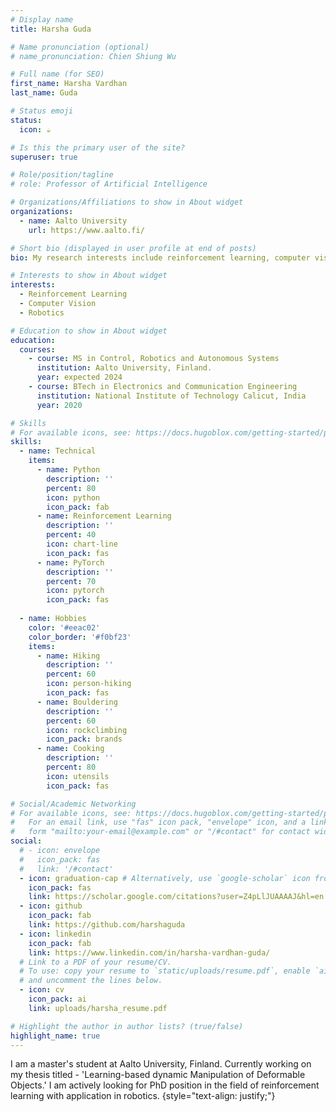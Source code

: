 ```yaml
---
# Display name
title: Harsha Guda

# Name pronunciation (optional)
# name_pronunciation: Chien Shiung Wu

# Full name (for SEO)
first_name: Harsha Vardhan 
last_name: Guda

# Status emoji
status:
  icon: ☕️

# Is this the primary user of the site?
superuser: true

# Role/position/tagline
# role: Professor of Artificial Intelligence

# Organizations/Affiliations to show in About widget
organizations:
  - name: Aalto University
    url: https://www.aalto.fi/

# Short bio (displayed in user profile at end of posts)
bio: My research interests include reinforcement learning, computer vision and robotics.

# Interests to show in About widget
interests:
  - Reinforcement Learning
  - Computer Vision
  - Robotics

# Education to show in About widget
education:
  courses:
    - course: MS in Control, Robotics and Autonomous Systems
      institution: Aalto University, Finland.
      year: expected 2024
    - course: BTech in Electronics and Communication Engineering
      institution: National Institute of Technology Calicut, India
      year: 2020

# Skills
# For available icons, see: https://docs.hugoblox.com/getting-started/page-builder/#icons
skills:
  - name: Technical
    items:
      - name: Python
        description: ''
        percent: 80
        icon: python
        icon_pack: fab
      - name: Reinforcement Learning
        description: ''
        percent: 40
        icon: chart-line
        icon_pack: fas
      - name: PyTorch
        description: ''
        percent: 70
        icon: pytorch
        icon_pack: fas
      
  - name: Hobbies
    color: '#eeac02'
    color_border: '#f0bf23'
    items:
      - name: Hiking
        description: ''
        percent: 60
        icon: person-hiking
        icon_pack: fas
      - name: Bouldering
        description: ''
        percent: 60
        icon: rockclimbing
        icon_pack: brands
      - name: Cooking
        description: ''
        percent: 80
        icon: utensils
        icon_pack: fas

# Social/Academic Networking
# For available icons, see: https://docs.hugoblox.com/getting-started/page-builder/#icons
#   For an email link, use "fas" icon pack, "envelope" icon, and a link in the
#   form "mailto:your-email@example.com" or "/#contact" for contact widget.
social:
  # - icon: envelope
  #   icon_pack: fas
  #   link: '/#contact'
  - icon: graduation-cap # Alternatively, use `google-scholar` icon from `ai` icon pack
    icon_pack: fas
    link: https://scholar.google.com/citations?user=Z4pLlJUAAAAJ&hl=en
  - icon: github
    icon_pack: fab
    link: https://github.com/harshaguda
  - icon: linkedin
    icon_pack: fab
    link: https://www.linkedin.com/in/harsha-vardhan-guda/
  # Link to a PDF of your resume/CV.
  # To use: copy your resume to `static/uploads/resume.pdf`, enable `ai` icons in `params.yaml`,
  # and uncomment the lines below.
  - icon: cv
    icon_pack: ai
    link: uploads/harsha_resume.pdf

# Highlight the author in author lists? (true/false)
highlight_name: true
---
```


I am a master's student at Aalto University, Finland. Currently working on my thesis titled - 'Learning-based dynamic Manipulation of Deformable Objects.' I am actively looking for PhD position in the field of reinforcement learning with application in robotics. 
{style="text-align: justify;"}
